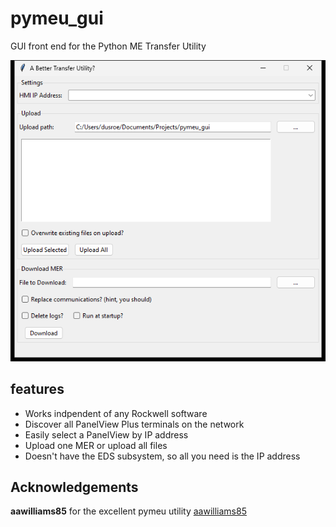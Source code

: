 # pymeu_gui
GUI front end for the Python ME Transfer Utility

![Screenshot](image.png)

## features
* Works indpendent of any Rockwell software
* Discover all PanelView Plus terminals on the network
* Easily select a PanelView by IP address
* Upload one MER or upload all files
* Doesn't have the EDS subsystem, so all you need is the IP address

## Acknowledgements
**aawilliams85** for the excellent pymeu utility [aawilliams85](https://github.com/aawilliams85)